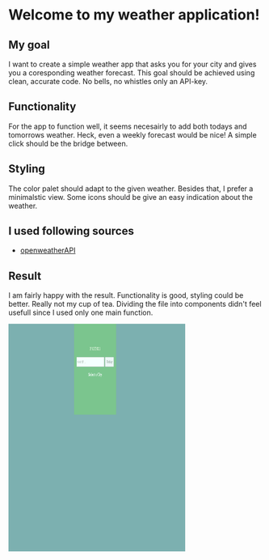 # Welcome to my weather application!

 ## My goal

 I want to create a simple weather app that asks you for your city and gives you a coresponding weather forecast.
 This goal should be achieved using clean, accurate code. No bells, no whistles only an API-key.

 ## Functionality

 For the app to function well, it seems necesairly to add both todays and tomorrows weather. 
 Heck, even a weekly forecast would be nice! 
 A simple click should be the bridge between. 

 ## Styling

 The color palet should adapt to the given weather.
 Besides that, I prefer a minimalstic view.
 Some icons should be give an easy indication about the weather. 

## I used following sources
* [openweatherAPI](https://openweathermap.org/api)

## Result

 I am fairly happy with the result. 
 Functionality is good, styling could be better. Really not my cup of tea.
 Dividing the file into components didn't feel usefull since I used only one main function.

<img src="WeatherAppDemo.gif" width="350" height="450"/>
